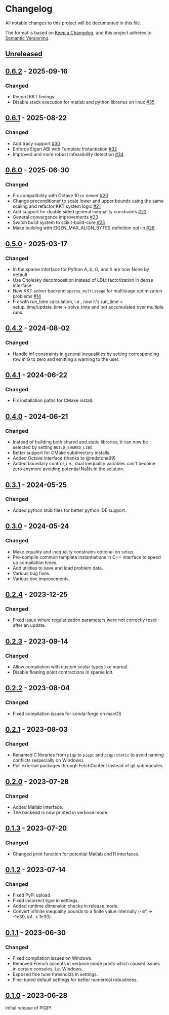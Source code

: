 # Changelog

All notable changes to this project will be documented in this file.

The format is based on [Keep a Changelog](https://keepachangelog.com/en/1.0.0/),
and this project adheres to [Semantic Versioning](https://semver.org/spec/v2.0.0.html).

## [Unreleased]

## [0.6.2] - 2025-09-16

### Changed
- Record KKT timings
- Disable stack execution for matlab and python libraries on linux [#35](https://github.com/PREDICT-EPFL/piqp/pull/35)

## [0.6.1] - 2025-08-22

### Changed
- Add tracy support [#30](https://github.com/PREDICT-EPFL/piqp/pull/30)
- Enforce Eigen ABI with Template Instantiation [#32](https://github.com/PREDICT-EPFL/piqp/pull/32)
- Improved and more robust infeasibility detection [#34](https://github.com/PREDICT-EPFL/piqp/pull/34)

## [0.6.0] - 2025-06-30

### Changed
- Fix compatibility with Octave 10 or newer [#20](https://github.com/PREDICT-EPFL/piqp/pull/20)
- Change preconditioner to scale lower and upper bounds using the same scaling and refactor KKT system logic [#21](https://github.com/PREDICT-EPFL/piqp/pull/21)
- Add support for double sided general inequality constraints [#22](https://github.com/PREDICT-EPFL/piqp/pull/22)
- General convergence improvements [#23](https://github.com/PREDICT-EPFL/piqp/pull/23)
- Switch build system to scikit-build-core [#25](https://github.com/PREDICT-EPFL/piqp/pull/25)
- Make building with EIGEN_MAX_ALIGN_BYTES definition opt-in [#28](https://github.com/PREDICT-EPFL/piqp/pull/28)

## [0.5.0] - 2025-03-17

### Changed
- In the sparse interface for Python A, b, G, and h are now None by default
- Use Cholesky decomposition instead of LDLt factorization in dense interface
- New KKT solver backend `sparse_multistage` for multistage optimization problems [#14](https://github.com/PREDICT-EPFL/piqp/pull/14)
- Fix with run_time calculation, i.e., now it's run_time = setup_time/update_time + solve_time and not accumulated over multiple runs.

## [0.4.2] - 2024-08-02

### Changed

- Handle inf constraints in general inequalities by setting corresponding row in G to zero and emitting a warning to the user.

## [0.4.1] - 2024-06-22

### Changed

- Fix installation paths for CMake install.

## [0.4.0] - 2024-06-21

### Changed

- Instead of building both shared and static libraries, it can now be selected by setting `BUILD_SHARED_LIBS`.
- Better support for CMake subdirectory installs.
- Added Octave interface (thanks to @redstone99)
- Added boundary control, i.e., dual inequality variables can't become zero anymore avoiding potential NaNs in the solution.

## [0.3.1] - 2024-05-25

### Changed

- Added python stub files for better python IDE support.

## [0.3.0] - 2024-05-24

### Changed

- Make equality and inequality constrains optional on setup.
- Pre-compile common template instantiations in C++ interface to speed up compilation times.
- Add utilities to save and load problem data.
- Various bug fixes.
- Various doc improvements.

## [0.2.4] - 2023-12-25

### Changed

- Fixed issue where regularization parameters were not correctly reset after an update.

## [0.2.3] - 2023-09-14

### Changed

- Allow compilation with custom scalar types like mpreal.
- Disable floating point contractions in sparse ldlt.

## [0.2.2] - 2023-08-04

### Changed

- Fixed compilation issues for conda-forge on macOS

## [0.2.1] - 2023-08-03

### Changed

- Renamed C libraries from `piqp` to `piqpc` and `piqpcstatic` to avoid naming conflicts (especially on Windows).
- Pull external packages through FetchContent instead of git submodules.

## [0.2.0] - 2023-07-28

### Changed

- Added Matlab interface.
- The backend is now printed in verbose mode.

## [0.1.3] - 2023-07-20

### Changed

- Changed print function for potential Matlab and R interfaces.

## [0.1.2] - 2023-07-14

### Changed

- Fixed PyPi upload.
- Fixed incorrect type in settings.
- Added runtime dimension checks in release mode.
- Convert infinite inequality bounds to a finite value internally (-inf -> -1e30, inf -> 1e30).

## [0.1.1] - 2023-06-30

### Changed

- Fixed compilation issues on Windows.
- Removed French accents in verbose mode prints which caused issues in certain consoles, i.e. Windows.
- Exposed fine tune thresholds in settings.
- Fine-tuned default settings for better numerical robustness.

## [0.1.0] - 2023-06-28

Initial release of PIQP!

[unreleased]: https://github.com/PREDICT-EPFL/piqp/compare/v0.6.2...HEAD
[0.6.2]: https://github.com/PREDICT-EPFL/piqp/compare/v0.6.1...v0.6.2
[0.6.1]: https://github.com/PREDICT-EPFL/piqp/compare/v0.6.0...v0.6.2
[0.6.0]: https://github.com/PREDICT-EPFL/piqp/compare/v0.5.0...v0.6.0
[0.5.0]: https://github.com/PREDICT-EPFL/piqp/compare/v0.4.2...v0.5.0
[0.4.2]: https://github.com/PREDICT-EPFL/piqp/compare/v0.4.1...v0.4.2
[0.4.1]: https://github.com/PREDICT-EPFL/piqp/compare/v0.4.0...v0.4.1
[0.4.0]: https://github.com/PREDICT-EPFL/piqp/compare/v0.3.1...v0.4.0
[0.3.1]: https://github.com/PREDICT-EPFL/piqp/compare/v0.3.0...v0.3.1
[0.3.0]: https://github.com/PREDICT-EPFL/piqp/compare/v0.2.4...v0.3.0
[0.2.4]: https://github.com/PREDICT-EPFL/piqp/compare/v0.2.3...v0.2.4
[0.2.3]: https://github.com/PREDICT-EPFL/piqp/compare/v0.2.2...v0.2.3
[0.2.2]: https://github.com/PREDICT-EPFL/piqp/compare/v0.2.1...v0.2.2
[0.2.1]: https://github.com/PREDICT-EPFL/piqp/compare/v0.2.0...v0.2.1
[0.2.0]: https://github.com/PREDICT-EPFL/piqp/compare/v0.1.3...v0.2.0
[0.1.3]: https://github.com/PREDICT-EPFL/piqp/compare/v0.1.2...v0.1.3
[0.1.2]: https://github.com/PREDICT-EPFL/piqp/compare/v0.1.1...v0.1.2
[0.1.1]: https://github.com/PREDICT-EPFL/piqp/compare/v0.1.0...v0.1.1
[0.1.0]: https://github.com/PREDICT-EPFL/piqp/releases/tag/v0.1.0